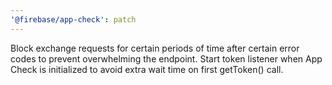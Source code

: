```yaml
---
'@firebase/app-check': patch
---
```


Block exchange requests for certain periods of time after certain error codes to prevent overwhelming the endpoint. Start token listener when App Check is initialized to avoid extra wait time on first getToken() call.
